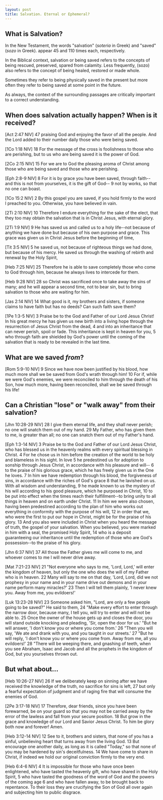 ```yaml
---
layout: post
title: Salvation. Eternal or Ephemeral?
---
```


## What is Salvation?

In the New Testament, the words "salvation" (*soteria* in Greek) and "saved" (*sozo* in Greek).
appear 45 and 110 times each, respectively.

In the Biblical context, salvation or being saved refers to the concepts of being rescued, 
preserved, spared from calamity. Less frequently, (sozo) also refers to the concept of being healed,
restored or made whole. 

Sometimes they refer to being physically saved in the present but more often they refer to being 
saved at some point in the future.

As always, the context of the surrounding passages are critically important to a correct understanding.

## When does salvation **actually** happen? When is it received?
[Act 2:47 NIV] 47 praising God and enjoying the favor of all the people. And the Lord added to their number daily those who were being saved.  

[1Co 1:18 NIV] 18 For the message of the cross is foolishness to those who are perishing, but to us who are being saved it is the power of God.  

[2Co 2:15 NIV] 15 For we are to God the pleasing aroma of Christ among those who are being saved and those who are perishing.  

[Eph 2:8-9 NIV] 8 For it is by grace you have been saved, through faith--and this is not from yourselves, it is the gift of God-- 9 not by works, so that no one can boast.  

[1Co 15:2 NIV] 2 By this gospel you are saved, if you hold firmly to the word I preached to you. Otherwise, you have believed in vain.

[2Ti 2:10 NIV] 10 Therefore I endure everything for the sake of the elect, that they too may obtain the salvation that is in Christ Jesus, with eternal glory.

[2Ti 1:9 NIV] 9 He has saved us and called us to a holy life--not because of anything we have done but because of his own purpose and grace. This grace was given us in Christ Jesus before the beginning of time,

[Tit 3:5 NIV] 5 he saved us, not because of righteous things we had done, but because of his mercy. He saved us through the washing of rebirth and renewal by the Holy Spirit,

[Heb 7:25 NIV] 25 Therefore he is able to save completely those who come to God through him, because he always lives to intercede for them.

[Heb 9:28 NIV] 28 so Christ was sacrificed once to take away the sins of many; and he will appear a second time, not to bear sin, but to bring salvation to those who are waiting for him.

[Jas 2:14 NIV] 14 What good is it, my brothers and sisters, if someone claims to have faith but has no deeds? Can such faith save them?

[1Pe 1:3-5 NIV] 3 Praise be to the God and Father of our Lord Jesus Christ! In his great mercy he has given us new birth into a living hope through the resurrection of Jesus Christ from the dead, 4 and into an inheritance that can never perish, spoil or fade. This inheritance is kept in heaven for you, 5 who through faith are shielded by God's power until the coming of the salvation that is ready to be revealed in the last time.
## What are we saved *from*?
[Rom 5:9-10 NIV] 9 Since we have now been justified by his blood, how much more shall we be saved from God's wrath through him! 10 For if, while we were God's enemies, we were reconciled to him through the death of his Son, how much more, having been reconciled, shall we be saved through his life!

## Can a Christian "lose" or "walk away" from their salvation?
[Jhn 10:28-29 NIV] 28 I give them eternal life, and they shall never perish; no one will snatch them out of my hand. 29 My Father, who has given them to me, is greater than all; no one can snatch them out of my Father's hand.

[Eph 1:3-14 NIV] 3 Praise be to the God and Father of our Lord Jesus Christ, who has blessed us in the heavenly realms with every spiritual blessing in Christ. 4 For he chose us in him before the creation of the world to be holy and blameless in his sight. In love 5 he predestined us for adoption to sonship through Jesus Christ, in accordance with his pleasure and will-- 6 to the praise of his glorious grace, which he has freely given us in the One he loves. 7 In him we have redemption through his blood, the forgiveness of sins, in accordance with the riches of God's grace 8 that he lavished on us. With all wisdom and understanding, 9 he made known to us the mystery of his will according to his good pleasure, which he purposed in Christ, 10 to be put into effect when the times reach their fulfillment--to bring unity to all things in heaven and on earth under Christ. 11 In him we were also chosen, having been predestined according to the plan of him who works out everything in conformity with the purpose of his will, 12 in order that we, who were the first to put our hope in Christ, might be for the praise of his glory. 13 And you also were included in Christ when you heard the message of truth, the gospel of your salvation. When you believed, you were marked in him with a seal, the promised Holy Spirit, 14 who is a deposit guaranteeing our inheritance until the redemption of those who are God's possession--to the praise of his glory.

[Jhn 6:37 NIV] 37 All those the Father gives me will come to me, and whoever comes to me I will never drive away.  

[Mat 7:21-23 NIV] 21 "Not everyone who says to me, 'Lord, Lord,' will enter the kingdom of heaven, but only the one who does the will of my Father who is in heaven. 22 Many will say to me on that day, 'Lord, Lord, did we not prophesy in your name and in your name drive out demons and in your name perform many miracles?' 23 Then I will tell them plainly, 'I never knew you. Away from me, you evildoers!'  

[Luk 13:23-28 NIV] 23 Someone asked him, "Lord, are only a few people going to be saved?" He said to them, 24 "Make every effort to enter through the narrow door, because many, I tell you, will try to enter and will not be able to. 25 Once the owner of the house gets up and closes the door, you will stand outside knocking and pleading, 'Sir, open the door for us.' "But he will answer, 'I don't know you or where you come from.' 26 "Then you will say, 'We ate and drank with you, and you taught in our streets.' 27 "But he will reply, 'I don't know you or where you come from. Away from me, all you evildoers!' 28 "There will be weeping there, and gnashing of teeth, when you see Abraham, Isaac and Jacob and all the prophets in the kingdom of God, but you yourselves thrown out.  

## But what about...
[Heb 10:26-27 NIV] 26 If we deliberately keep on sinning after we have received the knowledge of the truth, no sacrifice for sins is left, 27 but only a fearful expectation of judgment and of raging fire that will consume the enemies of God.

[2Pe 3:17-18 NIV] 17 Therefore, dear friends, since you have been forewarned, be on your guard so that you may not be carried away by the error of the lawless and fall from your secure position. 18 But grow in the grace and knowledge of our Lord and Savior Jesus Christ. To him be glory both now and forever! Amen.

[Heb 3:12-14 NIV] 12 See to it, brothers and sisters, that none of you has a sinful, unbelieving heart that turns away from the living God. 13 But encourage one another daily, as long as it is called "Today," so that none of you may be hardened by sin's deceitfulness. 14 We have come to share in Christ, if indeed we hold our original conviction firmly to the very end.

[Heb 6:4-6 NIV] 4 It is impossible for those who have once been enlightened, who have tasted the heavenly gift, who have shared in the Holy Spirit, 5 who have tasted the goodness of the word of God and the powers of the coming age 6 and who have fallen away, to be brought back to repentance. To their loss they are crucifying the Son of God all over again and subjecting him to public disgrace.


